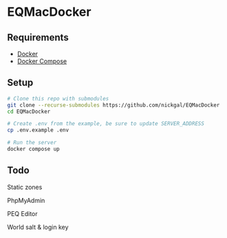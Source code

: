 # EQMacDocker

## Requirements

  - [Docker](https://docs.docker.com/engine/install/)
  - [Docker Compose](https://docs.docker.com/compose/install/linux)


## Setup

```bash
# Clone this repo with submodules
git clone --recurse-submodules https://github.com/nickgal/EQMacDocker
cd EQMacDocker

# Create .env from the example, be sure to update SERVER_ADDRESS
cp .env.example .env

# Run the server
docker compose up
```

## Todo

Static zones

PhpMyAdmin

PEQ Editor

World salt & login key
